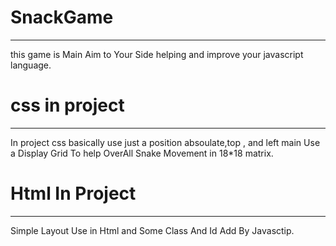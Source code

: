 # SnackGame
-------------
this game is Main Aim to Your Side helping and improve your javascript language.

# css in project
-----------------
In project css basically use just a position absoulate,top , and left main Use a Display Grid To help OverAll Snake Movement in 18*18 matrix.

# Html In Project
------------------
Simple Layout Use in Html and Some Class And Id Add By Javasctip.
